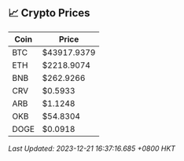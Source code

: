 ## 📈 Crypto Prices

| Coin | Price |
| ---- | ----- |
| BTC | $43917.9379 |
| ETH | $2218.9074 |
| BNB | $262.9266 |
| CRV | $0.5933 |
| ARB | $1.1248 |
| OKB | $54.8304 |
| DOGE | $0.0918 |

_Last Updated: 2023-12-21 16:37:16.685 +0800 HKT_